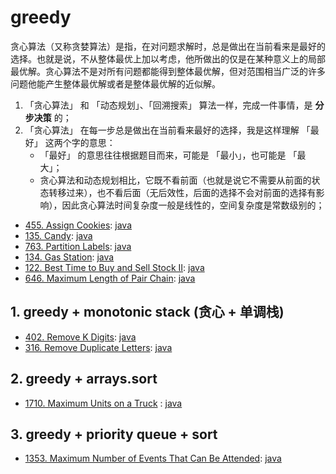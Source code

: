 # greedy

贪心算法（又称贪婪算法）是指，在对问题求解时，总是做出在当前看来是最好的选择。也就是说，不从整体最优上加以考虑，他所做出的仅是在某种意义上的局部最优解。贪心算法不是对所有问题都能得到整体最优解，但对范围相当广泛的许多问题他能产生整体最优解或者是整体最优解的近似解。

1. 「贪心算法」 和 「动态规划」、「回溯搜索」 算法一样，完成一件事情，是 **分步决策** 的；
2. 「贪心算法」 在每一步总是做出在当前看来最好的选择，我是这样理解 「最好」 这两个字的意思：
   - 「最好」 的意思往往根据题目而来，可能是 「最小」，也可能是 「最大」；
   - 贪心算法和动态规划相比，它既不看前面（也就是说它不需要从前面的状态转移过来），也不看后面（无后效性，后面的选择不会对前面的选择有影响），因此贪心算法时间复杂度一般是线性的，空间复杂度是常数级别的；

- [455. Assign Cookies](https://leetcode.com/problems/assign-cookies/):
  [java](/solution_java/0455_Assign_Cookies.java)
- [135. Candy](https://leetcode.com/problems/candy/):
  [java](/solution_java/0135_Candy.java)
- [763. Partition Labels](https://leetcode.com/problems/partition-labels/):
  [java](/solution_java/0763_Partition_Labels.java)
- [134. Gas Station](https://leetcode.com/problems/gas-station/):
  [java](/solution_java/0134_Gas_Station.java)
- [122. Best Time to Buy and Sell Stock II](https://leetcode.com/problems/best-time-to-buy-and-sell-stock-ii/):
  [java](/solution_java/0122_Best_Time_to_Buy_and_Sell_Stock_II.java)
- [646. Maximum Length of Pair Chain](https://leetcode.com/problems/maximum-length-of-pair-chain/):
  [java](/solution_java/0646_Maximum_Length_of_Pair_Chain.md)

## 1. greedy + monotonic stack (贪心 + 单调栈)

- [402. Remove K Digits](https://leetcode.com/problems/remove-k-digits/):
  [java](/solution_java/0402_Remove_K_Digits.java)
- [316. Remove Duplicate Letters](https://leetcode.com/problems/remove-duplicate-letters/):
  [java](/solution_java/0316_Remove_Duplicate_Letters.java)

## 2. greedy + arrays.sort

- [1710. Maximum Units on a Truck](https://leetcode.com/problems/maximum-units-on-a-truck/) :
  [java](/solution_java/1710_Maximum_Units_on_a_Truck.md)

## 3. greedy + priority queue + sort

- [1353. Maximum Number of Events That Can Be Attended](https://leetcode.com/problems/maximum-number-of-events-that-can-be-attended/):
  [java](/solution_java/1353_Maximum_Number_of_Events_That_Can_Be_Attended.md)
